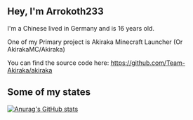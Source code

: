 ## Hey, I'm Arrokoth233
I'm a Chinese lived in Germany and is 16 years old.

One of my Primary project is Akiraka Minecraft Launcher (Or AkirakaMC/Akiraka)

You can find the source code here: https://github.com/Team-Akiraka/akiraka

## Some of my states
[![Anurag's GitHub stats](https://github-readme-stats.vercel.app/api?username=Arrokoth486958&count_private=true&theme=tokyonight)](https://github.com/anuraghazra/github-readme-stats)
